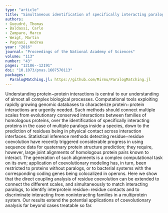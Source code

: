 ```yaml
---
type: "article"
title: "Simultaneous identification of specifically interacting paralogs and interprotein contacts by direct coupling analysis"
authors:
- Gueudré, Thomas
- Baldassi, Carlo
- Zamparo, Marco
- Weigt, Martin
- Pagnani, Andrea
year: "2016"
journal: "Proceedings of the National Academy of Sciences"
volume: "113"
number: "43"
pages: "12186--12191"
doi: "10.1073/pnas.1607570113"
packages:
  ParalogMatching.jl: https://github.com/Mirmu/ParalogMatching.jl
---
```

Understanding protein−protein interactions is central to our understanding of almost all complex biological processes. Computational tools exploiting rapidly growing genomic databases to characterize protein−protein interactions are urgently needed. Such methods should connect multiple scales from evolutionary conserved interactions between families of homologous proteins, over the identification of specifically interacting proteins in the case of multiple paralogs inside a species, down to the prediction of residues being in physical contact across interaction interfaces. Statistical inference methods detecting residue−residue coevolution have recently triggered considerable progress in using sequence data for quaternary protein structure prediction; they require, however, large joint alignments of homologous protein pairs known to interact. The generation of such alignments is a complex computational task on its own; application of coevolutionary modeling has, in turn, been restricted to proteins without paralogs, or to bacterial systems with the corresponding coding genes being colocalized in operons. Here we show that the direct coupling analysis of residue coevolution can be extended to connect the different scales, and simultaneously to match interacting paralogs, to identify interprotein residue−residue contacts and to discriminate interacting from noninteracting families in a multiprotein system. Our results extend the potential applications of coevolutionary analysis far beyond cases treatable so far.